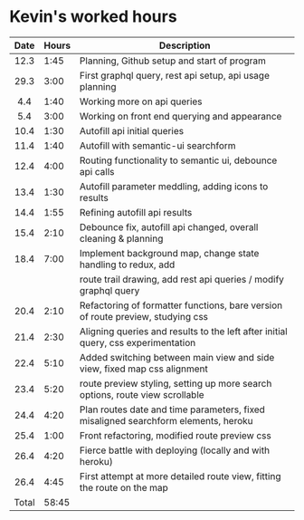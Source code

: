 # Kevin's worked hours

| Date  | Hours | Description                                                                        |
| :---: | ----- | ---------------------------------------------------------------------------------- |
| 12.3  | 1:45  | Planning, Github setup and start of program                                        |
| 29.3  | 3:00  | First graphql query, rest api setup, api usage planning                            |
|  4.4  | 1:40  | Working more on api queries                                                        |
|  5.4  | 3:00  | Working on front end querying and appearance                                       |
| 10.4  | 1:30  | Autofill api initial queries                                                       |
| 11.4  | 1:40  | Autofill with semantic-ui searchform                                               |
| 12.4  | 4:00  | Routing functionality to semantic ui, debounce api calls                           |
| 13.4  | 1:30  | Autofill parameter meddling, adding icons to results                               |
| 14.4  | 1:55  | Refining autofill api results                                                      |
| 15.4  | 2:10  | Debounce fix, autofill api changed, overall cleaning & planning                    |
| 18.4  | 7:00  | Implement background map, change state handling to redux, add                      |
|       |       | route trail drawing, add rest api queries / modify graphql query                   |
| 20.4  | 2:10  | Refactoring of formatter functions, bare version of route preview, studying css    |
| 21.4  | 2:30  | Aligning queries and results to the left after initial query, css experimentation  |
| 22.4  | 5:10  | Added switching between main view and side view, fixed map css alignment           |
| 23.4  | 5:20  | route preview styling, setting up more search options, route view scrollable       |
| 24.4  | 4:20  | Plan routes date and time parameters, fixed misaligned searchform elements, heroku |
| 25.4  | 1:00  | Front refactoring, modified route preview css                                      |
| 26.4  | 4:20  | Fierce battle with deploying (locally and with heroku)                             |
| 26.4  | 4:45  | First attempt at more detailed route view, fitting the route on the map            |
| Total | 58:45 |                                                                                    |
